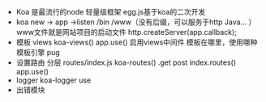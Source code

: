 - Koa 是最流行的node 轻量级框架
  egg.js基于koa的二次开发
- koa new -> app ->listen
  /bin /www（没有后缀，可以服务于http Java... ）
  www文件就是网站项目的启动文件
  http.createServer(app.callback);
- 模板
  views
  koa-views()
  app.use() 启用views中间件
  模板在哪里，使用哪种模板引擎 pug
- 设置路由 分层
  routes/index.js
  koa-routes()
  .get post
  index.routes()
  app.use()
- logger 
  koa-logger use 
- 出错模块